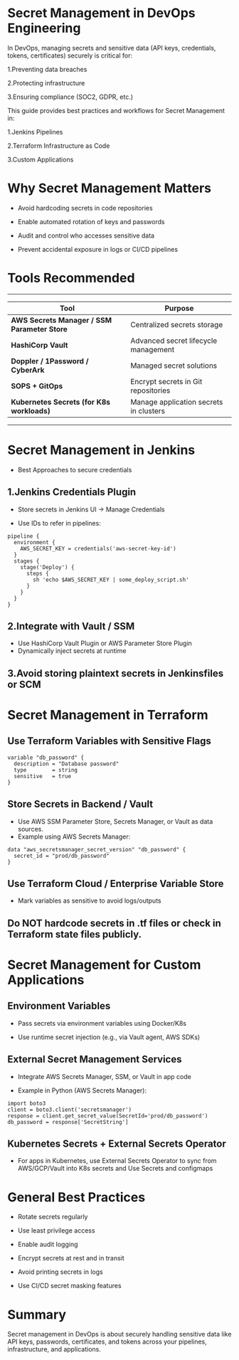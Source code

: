 # **Secret Management in DevOps Engineering**

In DevOps, managing secrets and sensitive data (API keys, credentials, tokens, certificates) securely is critical for:

1.Preventing data breaches

2.Protecting infrastructure

3.Ensuring compliance (SOC2, GDPR, etc.)

This guide provides best practices and workflows for Secret Management in:

1.Jenkins Pipelines

2.Terraform Infrastructure as Code

3.Custom Applications

# **Why Secret Management Matters**
- Avoid hardcoding secrets in code repositories

- Enable automated rotation of keys and passwords

- Audit and control who accesses sensitive data

- Prevent accidental exposure in logs or CI/CD pipelines


# **Tools Recommended**
  ---------------------------------------------   ---------------------------------------
| Tool                                          | Purpose                                |
| --------------------------------------------- | -------------------------------------- |
| **AWS Secrets Manager / SSM Parameter Store** | Centralized secrets storage            |
| **HashiCorp Vault**                           | Advanced secret lifecycle management   |
| **Doppler / 1Password / CyberArk**            | Managed secret solutions               |
| **SOPS + GitOps**                             | Encrypt secrets in Git repositories    |
| **Kubernetes Secrets (for K8s workloads)**    | Manage application secrets in clusters |
  ----------------------------------------------  --------------------------------------


# **Secret Management in Jenkins**
- Best  Approaches to secure credentials
## **1.Jenkins Credentials Plugin**
- Store secrets in Jenkins UI → Manage Credentials

- Use IDs to refer in pipelines:

```
pipeline {
  environment {
    AWS_SECRET_KEY = credentials('aws-secret-key-id')
  }
  stages {
    stage('Deploy') {
      steps {
        sh 'echo $AWS_SECRET_KEY | some_deploy_script.sh'
      }
    }
  }
}
```
## **2.Integrate with Vault / SSM**
- Use HashiCorp Vault Plugin or AWS Parameter Store Plugin
- Dynamically inject secrets at runtime

## **3.Avoid storing plaintext secrets in Jenkinsfiles or SCM**



# **Secret Management in Terraform**

## **Use Terraform Variables with Sensitive Flags**

```
variable "db_password" {
  description = "Database password"
  type        = string
  sensitive   = true
}
```

## **Store Secrets in Backend / Vault**
- Use AWS SSM Parameter Store, Secrets Manager, or Vault as data sources.
- Example using AWS Secrets Manager:
```
data "aws_secretsmanager_secret_version" "db_password" {
  secret_id = "prod/db_password"
}
```
## **Use Terraform Cloud / Enterprise Variable Store**
- Mark variables as sensitive to avoid logs/outputs

## **Do NOT hardcode secrets in .tf files or check in Terraform state files publicly.**

# **Secret Management for Custom Applications**

## **Environment Variables**
- Pass secrets via environment variables using Docker/K8s

- Use runtime secret injection (e.g., via Vault agent, AWS SDKs)

## **External Secret Management Services**
- Integrate AWS Secrets Manager, SSM, or Vault in app code

- Example in Python (AWS Secrets Manager):
```
import boto3
client = boto3.client('secretsmanager')
response = client.get_secret_value(SecretId='prod/db_password')
db_password = response['SecretString']
```

## **Kubernetes Secrets + External Secrets Operator**
- For apps in Kubernetes, use External Secrets Operator to sync from AWS/GCP/Vault into K8s secrets and Use Secrets and configmaps


# **General Best Practices**
- Rotate secrets regularly

- Use least privilege access

- Enable audit logging

- Encrypt secrets at rest and in transit

- Avoid printing secrets in logs

- Use CI/CD secret masking features


# **Summary**

Secret management in DevOps is about securely handling sensitive data like API keys, passwords, certificates, and tokens across your pipelines, infrastructure, and applications.